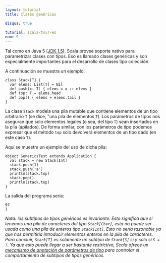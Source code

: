 ```yaml
---
layout: tutorial
title: Clases genéricas

disqus: true

tutorial: scala-tour-es
num: 9
---
```


Tal como en Java 5 ([JDK 1.5](http://java.sun.com/j2se/1.5/)), Scala provee soporte nativo para parametrizar clases con tipos. Eso es llamado clases genéricas y son especialmente importantes para el desarrollo de clases tipo colección.

A continuación se muestra un ejemplo:

    class Stack[T] {
      var elems: List[T] = Nil
      def push(x: T) { elems = x :: elems }
      def top: T = elems.head
      def pop() { elems = elems.tail }
    }

La clase `Stack` modela una pila mutable que contiene elementos de un tipo arbitrario `T` (se dice, "una pila de elementos `T`). Los parámetros de tipos nos aseguran que solo elementos legales (o sea, del tipo `T`) sean insertados en la pila (apilados). De forma similar, con los parámetros de tipo podemos expresar que el método `top` solo devolverá elementos de un tipo dado (en este caso `T`).

Aquí se muestra un ejemplo del uso de dicha pila:

    object GenericsTest extends Application {
      val stack = new Stack[Int]
      stack.push(1)
      stack.push('a')
      println(stack.top)
      stack.pop()
      println(stack.top)
    }

La salida del programa sería:

    97
    1

_Nota: los subtipos de tipos genéricos es *invariante*. Esto significa que si tenemos una pila de caracteres del tipo `Stack[Char]`, esta no puede ser usada como una pila de enteros tipo `Stack[Int]`. Esto no sería razonable ya que nos permitiría introducir elementos enteros en la pila de caracteres. Para concluir, `Stack[T]` es solamente un subtipo de `Stack[S]` si y solo si `S = T`. Ya que esto puede llegar a ser bastante restrictivo, Scala ofrece un [mecanismo de anotación de parámetros de tipo](variances.html) para controlar el comportamiento de subtipos de tipos genéricos._
